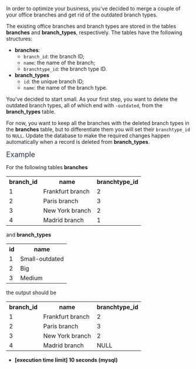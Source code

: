 <p>In order to optimize your business, you've decided to merge a couple of your office branches and get rid of the outdated branch types.</p>
<p>The existing office branches and branch types are stored in the tables <strong>branches</strong> and <strong>branch_types</strong>, respectively. The tables have the following structures:</p>
<ul>
<li><strong>branches</strong>:
<ul>
<li><code>branch_id</code>: the branch ID;</li>
<li><code>name</code>: the name of the branch;</li>
<li><code>branchtype_id</code>: the branch type ID.</li>
</ul>
</li>
<li><strong>branch_types</strong>
<ul>
<li><code>id</code>: the unique branch ID;</li>
<li><code>name</code>: the name of the branch type.</li>
</ul>
</li>
</ul>
<p>You've decided to start small. As your first step, you want to delete the outdated branch types, all of which end with <code>-outdated</code>, from the <strong>branch_types</strong> table.</p>
<p>For now, you want to keep all the branches with the deleted branch types in the <strong>branches</strong> table, but to differentiate them you will set their <code>branchtype_id</code> to <code>NULL</code>. Update the database to make the required changes happen automatically when a record is deleted from <strong>branch_types</strong>.</p>
<p><span class="markdown--header" style="color:#2b3b52;font-size:1.4em">Example</span></p>
<p>For the following tables <strong>branches</strong></p>
<table>
<tr>
<th>branch_id</th>
<th>name</th>
<th>branchtype_id</th>
</tr>
<tr>
  <td>1</td>
  <td>Frankfurt branch</td>
  <td>2</td>
</tr>
<tr>
  <td>2</td>
  <td>Paris branch</td>
  <td>3</td>
</tr>
<tr>
  <td>3</td>
  <td>New York branch</td>
  <td>2</td>
</tr>
<tr>
  <td>4</td>
  <td>Madrid branch</td>
  <td>1</td>
</tr>
</table>
<p>and <strong>branch_types</strong></p>
<table>
<tr>
<th>id</th>
<th>name</th>
</tr>
<tr>
  <td>1</td>
  <td>Small-outdated</td>
</tr>
<tr>
  <td>2</td>
  <td>Big</td>
</tr>
<tr>
  <td>3</td>
  <td>Medium</td>
</tr>
</table>
<p>the output should be</p>
<table>
<tr>
<th>branch_id</th>
<th>name</th>
<th>branchtype_id</th>
</tr>
<tr>
  <td>1</td>
  <td>Frankfurt branch</td>
  <td>2</td>
</tr>
<tr>
  <td>2</td>
  <td>Paris branch</td>
  <td>3</td>
</tr>
<tr>
  <td>3</td>
  <td>New York branch</td>
  <td>2</td>
</tr>
<tr>
  <td>4</td>
  <td>Madrid branch</td>
  <td>NULL</td>
</tr>
</table>
<ul>
<li><strong>[execution time limit] 10 seconds (mysql)</strong></li>
</ul>
